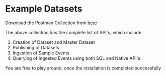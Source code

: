 # Example Datasets

Download the Postman Collection from [here](https://api.postman.com/collections/14916733-bc68effb-a0b8-40f9-afb6-ea7f23b61fe3?access\_key=PMAT-01HPNXBW1ZGHZWZ0CP8ESNSCSS)

The above collection has the complete list of API's, which include&#x20;

1. Creation of Dataset and Master Dataset
2. Publishing of Datasets
3. Ingestion of Sample Events
4. Querying of Ingested Events using both SQL and Native API's

You are free to play around, once the installation is completed successfully
